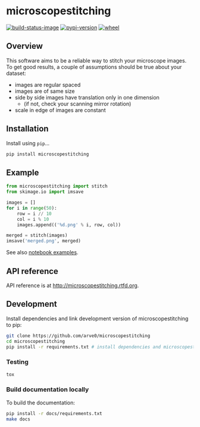 # microscopestitching

[![build-status-image]][travis]
[![pypi-version]][pypi]
[![wheel]][pypi]

## Overview

This software aims to be a reliable way to stitch your microscope images. To
get good results, a couple of assumptions should be true about your dataset:

- images are regular spaced
- images are of same size
- side by side images have translation only in one dimension
  - (if not, check your scanning mirror rotation)
- scale in edge of images are constant

## Installation

Install using `pip`...

```bash
pip install microscopestitching
```

## Example
```python
from microscopestitching import stitch
from skimage.io import imsave

images = []
for i in range(50):
    row = i // 10
    col = i % 10
    images.append(('%d.png' % i, row, col))

merged = stitch(images)
imsave('merged.png', merged)
```

See also [notebook examples](http://nbviewer.ipython.org/github/arve0/microscopestitching/blob/master/notebooks/).

## API reference

API reference is at http://microscopestitching.rtfd.org.

## Development
Install dependencies and link development version of microscopestitching to pip:
```bash
git clone https://github.com/arve0/microscopestitching
cd microscopestitching
pip install -r requirements.txt # install dependencies and microscopestitching-package
```

### Testing
```bash
tox
```

### Build documentation locally
To build the documentation:
```bash
pip install -r docs/requirements.txt
make docs
```



[build-status-image]: https://secure.travis-ci.org/arve0/microscopestitching.png?branch=master
[travis]: http://travis-ci.org/arve0/microscopestitching?branch=master
[pypi-version]: https://pypip.in/version/microscopestitching/badge.svg
[pypi]: https://pypi.python.org/pypi/microscopestitching
[wheel]: https://pypip.in/wheel/microscopestitching/badge.svg
